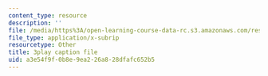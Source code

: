```yaml
---
content_type: resource
description: ''
file: /media/https%3A/open-learning-course-data-rc.s3.amazonaws.com/res-6-012-introduction-to-probability-spring-2018/a3e54f9f0b8e9ea226a828dfafc652b5_LVfIS8pBI6Y.srt
file_type: application/x-subrip
resourcetype: Other
title: 3play caption file
uid: a3e54f9f-0b8e-9ea2-26a8-28dfafc652b5
---
```

